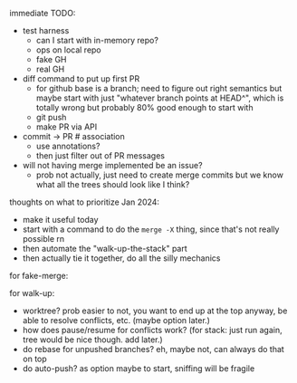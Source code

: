 immediate TODO:
- test harness
  - can I start with in-memory repo?
  - ops on local repo
  - fake GH
  - real GH
- diff command to put up first PR
  - for github base is a branch; need to figure out right semantics but maybe
    start with just "whatever branch points at HEAD^", which is totally wrong
    but probably 80% good enough to start with
  - git push
  - make PR via API
- commit -> PR # association
  - use annotations?
  - then just filter out of PR messages
- will not having merge implemented be an issue?
  - prob not actually, just need to create merge commits but
    we know what all the trees should look like I think?

thoughts on what to prioritize Jan 2024:
- make it useful today
- start with a command to do the `merge -X` thing, since that's not really possible rn
- then automate the "walk-up-the-stack" part
- then actually tie it together, do all the silly mechanics

for fake-merge:

for walk-up:
- worktree? prob easier to not, you want to end up at the top anyway, be able to resolve conflicts, etc. (maybe option later.)
- how does pause/resume for conflicts work? (for stack: just run again, tree would be nice though. add later.)
- do rebase for unpushed branches? eh, maybe not, can always do that on top
- do auto-push? as option maybe to start, sniffing will be fragile
